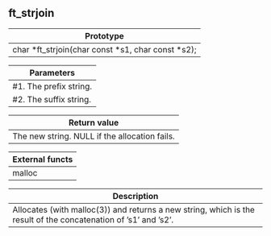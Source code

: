 ## ft_strjoin
|Prototype|
|---|
|char *ft_strjoin(char const *s1, char const *s2);|

|Parameters|
|---|
|#1. The prefix string.|
|#2. The suffix string.|

|Return value|
|---|
|The new string. NULL if the allocation fails.|

|External functs|
|---|
|malloc|

|Description|
|---|
|Allocates (with malloc(3)) and returns a new string, which is the result of the concatenation of ’s1’ and ’s2’.|
